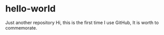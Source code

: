 # hello-world
Just another repository
Hi, this is the first time I use GitHub, It is worth to commemorate.

